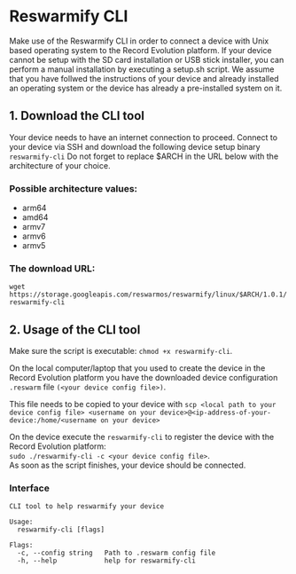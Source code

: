 # Reswarmify CLI
Make use of the Reswarmify CLI in order to connect a device with Unix based operating system to the Record Evolution platform.
If your device cannot be setup with the SD card installation or USB stick installer, you can perform a manual installation by executing a setup.sh script.
We assume that you have follwed the instructions of your device and already installed an operating system or the device has already a pre-installed system on it.

## 1. Download the CLI tool
Your device needs to have an internet connection to proceed.
Connect to your device via SSH and download the following device setup binary `reswarmify-cli`
Do not forget to replace $ARCH in the URL below with the architecture of your choice.

### Possible architecture values:

- arm64
- amd64
- armv7
- armv6
- armv5
  
### The download URL:
`wget https://storage.googleapis.com/reswarmos/reswarmify/linux/$ARCH/1.0.1/reswarmify-cli`

## 2. Usage of the CLI tool

Make sure the script is executable: `chmod +x reswarmify-cli`. <br>

On the local computer/laptop that you used to create the device in the Record Evolution platform you have the downloaded device configuration `.reswarm` file `(<your device config file>)`.<br>

This file needs to be copied to your device with `scp <local path to your device config file> <username on your device>@<ip-address-of-your-device:/home/<username on your device>`

On the device execute the `reswarmify-cli` to register the device with the Record Evolution platform:<br>
`sudo ./reswarmify-cli -c <your device config file>`.<br>
As soon as the script finishes, your device should be connected.

### Interface

```
CLI tool to help reswarmify your device

Usage:
  reswarmify-cli [flags]

Flags:
  -c, --config string   Path to .reswarm config file
  -h, --help            help for reswarmify-cli
```
